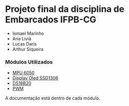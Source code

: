 # Projeto final da disciplina de Embarcados IFPB-CG

- Ismael Marinho
- Ana Lívia 
- Lucas Daris
- Arthur Siqueira

### Módulos Utilizados

- [MPU 6050](./components/mpu/mpu_component_doc.md)
- [Display Oled SSD1306]()
- [DS18B20]()
- [PWM]()

A documentação está dentro de cada módulo.